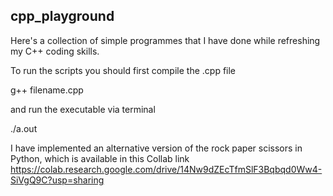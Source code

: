 ## cpp_playground

Here's a collection of simple programmes that I have done while refreshing my C++ coding skills.

To run the scripts you should first compile the .cpp file

g++ filename.cpp
  
and run the executable via terminal

./a.out

I have implemented an alternative version of the rock paper scissors in Python, which is available in this Collab link https://colab.research.google.com/drive/14Nw9dZEcTfmSlF3Bqbqd0Ww4-SiVgQ9C?usp=sharing

